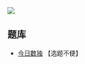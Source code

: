 ![](https://cn.sudoku.today/pic/03/difference/60608_61511.png)

## 题库
- [今日数独](https://cn.sudoku.today/g-differences-sudoku/) 【选题不便】